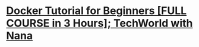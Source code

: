 # [Docker Tutorial for Beginners [FULL COURSE in 3 Hours]; TechWorld with Nana](https://www.youtube.com/watch?v=3c-iBn73dDE)
